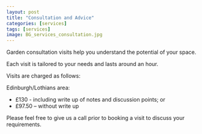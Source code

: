 ```yaml
---
layout: post
title: "Consultation and Advice"
categories: [services]
tags: [services]
image: BG_services_consultation.jpg
---
```

Garden consultation visits help you understand the potential of your space. 

Each visit is tailored to your needs and lasts around an hour. 

Visits are charged as follows:

Edinburgh/Lothians area:

- £130 - including write up of notes and discussion points; or 
- £97.50 – without write up

Please feel free to give us a call prior to booking a visit to discuss your requirements.